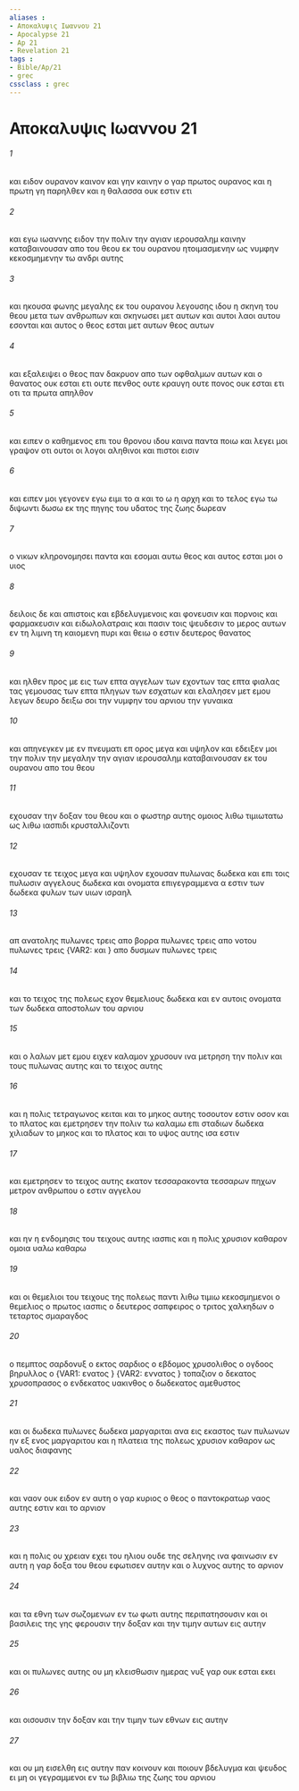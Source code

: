 ```yaml
---
aliases : 
- Αποκαλυψις Ιωαννου 21
- Apocalypse 21
- Ap 21
- Revelation 21
tags : 
- Bible/Ap/21
- grec
cssclass : grec
---
```


# Αποκαλυψις Ιωαννου 21

###### 1
και ειδον ουρανον καινον και γην καινην ο γαρ πρωτος ουρανος και η πρωτη γη παρηλθεν και η θαλασσα ουκ εστιν ετι
###### 2
και εγω ιωαννης ειδον την πολιν την αγιαν ιερουσαλημ καινην καταβαινουσαν απο του θεου εκ του ουρανου ητοιμασμενην ως νυμφην κεκοσμημενην τω ανδρι αυτης
###### 3
και ηκουσα φωνης μεγαλης εκ του ουρανου λεγουσης ιδου η σκηνη του θεου μετα των ανθρωπων και σκηνωσει μετ αυτων και αυτοι λαοι αυτου εσονται και αυτος ο θεος εσται μετ αυτων θεος αυτων
###### 4
και εξαλειψει ο θεος παν δακρυον απο των οφθαλμων αυτων και ο θανατος ουκ εσται ετι ουτε πενθος ουτε κραυγη ουτε πονος ουκ εσται ετι οτι τα πρωτα απηλθον
###### 5
και ειπεν ο καθημενος επι του θρονου ιδου καινα παντα ποιω και λεγει μοι γραψον οτι ουτοι οι λογοι αληθινοι και πιστοι εισιν
###### 6
και ειπεν μοι γεγονεν εγω ειμι το α και το ω η αρχη και το τελος εγω τω διψωντι δωσω εκ της πηγης του υδατος της ζωης δωρεαν
###### 7
ο νικων κληρονομησει παντα και εσομαι αυτω θεος και αυτος εσται μοι ο υιος
###### 8
δειλοις δε και απιστοις και εβδελυγμενοις και φονευσιν και πορνοις και φαρμακευσιν και ειδωλολατραις και πασιν τοις ψευδεσιν το μερος αυτων εν τη λιμνη τη καιομενη πυρι και θειω ο εστιν δευτερος θανατος
###### 9
και ηλθεν προς με εις των επτα αγγελων των εχοντων τας επτα φιαλας τας γεμουσας των επτα πληγων των εσχατων και ελαλησεν μετ εμου λεγων δευρο δειξω σοι την νυμφην του αρνιου την γυναικα
###### 10
και απηνεγκεν με εν πνευματι επ ορος μεγα και υψηλον και εδειξεν μοι την πολιν την μεγαλην την αγιαν ιερουσαλημ καταβαινουσαν εκ του ουρανου απο του θεου
###### 11
εχουσαν την δοξαν του θεου και ο φωστηρ αυτης ομοιος λιθω τιμιωτατω ως λιθω ιασπιδι κρυσταλλιζοντι
###### 12
εχουσαν τε τειχος μεγα και υψηλον εχουσαν πυλωνας δωδεκα και επι τοις πυλωσιν αγγελους δωδεκα και ονοματα επιγεγραμμενα α εστιν των δωδεκα φυλων των υιων ισραηλ
###### 13
απ ανατολης πυλωνες τρεις απο βορρα πυλωνες τρεις απο νοτου πυλωνες τρεις  {VAR2: και } απο δυσμων πυλωνες τρεις
###### 14
και το τειχος της πολεως εχον θεμελιους δωδεκα και εν αυτοις ονοματα των δωδεκα αποστολων του αρνιου
###### 15
και ο λαλων μετ εμου ειχεν καλαμον χρυσουν ινα μετρηση την πολιν και τους πυλωνας αυτης και το τειχος αυτης
###### 16
και η πολις τετραγωνος κειται και το μηκος αυτης τοσουτον εστιν οσον και το πλατος και εμετρησεν την πολιν τω καλαμω επι σταδιων δωδεκα χιλιαδων το μηκος και το πλατος και το υψος αυτης ισα εστιν
###### 17
και εμετρησεν το τειχος αυτης εκατον τεσσαρακοντα τεσσαρων πηχων μετρον ανθρωπου ο εστιν αγγελου
###### 18
και ην η ενδομησις του τειχους αυτης ιασπις και η πολις χρυσιον καθαρον ομοια υαλω καθαρω
###### 19
και οι θεμελιοι του τειχους της πολεως παντι λιθω τιμιω κεκοσμημενοι ο θεμελιος ο πρωτος ιασπις ο δευτερος σαπφειρος ο τριτος χαλκηδων ο τεταρτος σμαραγδος
###### 20
ο πεμπτος σαρδονυξ ο εκτος σαρδιος ο εβδομος χρυσολιθος ο ογδοος βηρυλλος ο  {VAR1: ενατος } {VAR2: εννατος } τοπαζιον ο δεκατος χρυσοπρασος ο ενδεκατος υακινθος ο δωδεκατος αμεθυστος
###### 21
και οι δωδεκα πυλωνες δωδεκα μαργαριται ανα εις εκαστος των πυλωνων ην εξ ενος μαργαριτου και η πλατεια της πολεως χρυσιον καθαρον ως υαλος διαφανης
###### 22
και ναον ουκ ειδον εν αυτη ο γαρ κυριος ο θεος ο παντοκρατωρ ναος αυτης εστιν και το αρνιον
###### 23
και η πολις ου χρειαν εχει του ηλιου ουδε της σεληνης ινα φαινωσιν εν αυτη η γαρ δοξα του θεου εφωτισεν αυτην και ο λυχνος αυτης το αρνιον
###### 24
και τα εθνη των σωζομενων εν τω φωτι αυτης περιπατησουσιν και οι βασιλεις της γης φερουσιν την δοξαν και την τιμην αυτων εις αυτην
###### 25
και οι πυλωνες αυτης ου μη κλεισθωσιν ημερας νυξ γαρ ουκ εσται εκει
###### 26
και οισουσιν την δοξαν και την τιμην των εθνων εις αυτην
###### 27
και ου μη εισελθη εις αυτην παν κοινουν και ποιουν βδελυγμα και ψευδος ει μη οι γεγραμμενοι εν τω βιβλιω της ζωης του αρνιου
